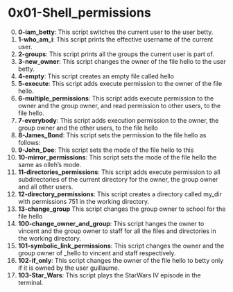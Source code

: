 # 0x01-Shell_permissions
0. **0-iam_betty**: This script switches the current user to the user betty.
1. **1-who_am_i**: This script prints the effective username of the current user.
2. **2-groups**: This script prints all the groups the current user is part of.
3. **3-new_owner**: This script changes the owner of the file hello to the user betty.
4. **4-empty**: This script creates an empty file called hello
5. **5-execute**: This script adds execute permission to the owner of the file hello.
6. **6-multiple_permissions**: This script adds execute permission to the owner and the group owner, and read permission to other users, to the file hello.
7. **7-everybody**: This script adds execution permission to the owner, the group owner and the other users, to the file hello
8. **8-James_Bond**: This script sets the permission to the file hello as follows:
9. **9-John_Doe**: This script sets the mode of the file hello to this
10. **10-mirror_permissions**: This script sets the mode of the file hello the same as olleh’s mode.
11. **11-directories_permissions**: This script adds execute permission to all subdirectories of the current directory for the owner, the group owner and all other users.
12. **12-directory_permissions**: This script creates a directory called my_dir with permissions 751 in the working directory.
13. **13-change_group** This script changes the group owner to school for the file hello
14. **100-change_owner_and_group**: This script hanges the owner to vincent and the group owner to staff for all the files and directories in the working directory.
15. **101-symbolic_link_permissions**: This script changes the owner and the group owner of _hello to vincent and staff respectively.
16. **102-if_only**: This script changes the owner of the file hello to betty only if it is owned by the user guillaume.
17. **103-Star_Wars**: This script plays the StarWars IV episode in the terminal.
